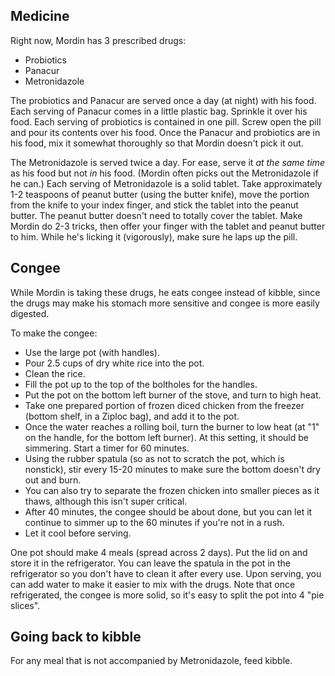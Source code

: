 ## Medicine

Right now, Mordin has 3 prescribed drugs:

- Probiotics
- Panacur
- Metronidazole

The probiotics and Panacur are served once a day (at night) with his food.
Each serving of Panacur comes in a little plastic bag.  Sprinkle it over his
food.  Each serving of probiotics is contained in one pill. Screw open the pill
and pour its contents over his food.  Once the Panacur and probiotics are in
his food, mix it somewhat thoroughly so that Mordin doesn't pick it out.

The Metronidazole is served twice a day.  For ease, serve it *at the same time*
as his food but not *in* his food.  (Mordin often picks out the Metronidazole
if he can.)  Each serving of Metronidazole is a solid tablet. Take
approximately 1-2 teaspoons of peanut butter (using the butter knife), move the
portion from the knife to your index finger, and stick the tablet into the
peanut butter.  The peanut butter doesn't need to totally cover the tablet.
Make Mordin do 2-3 tricks, then offer your finger with the tablet and peanut
butter to him.  While he's licking it (vigorously), make sure he laps up the
pill.

## Congee

While Mordin is taking these drugs, he eats congee instead of kibble, since the
drugs may make his stomach more sensitive and congee is more easily digested.

To make the congee:
- Use the large pot (with handles).
- Pour 2.5 cups of dry white rice into the pot.
- Clean the rice.
- Fill the pot up to the top of the boltholes for the handles.
- Put the pot on the bottom left burner of the stove, and turn to high
  heat.
- Take one prepared portion of frozen diced chicken from the freezer (bottom
  shelf, in a Ziploc bag), and add it to the pot.
- Once the water reaches a rolling boil, turn the burner to low heat (at "1" on
  the handle, for the bottom left burner).  At this setting, it should be
  simmering.  Start a timer for 60 minutes.
- Using the rubber spatula (so as not to scratch the pot, which is nonstick),
  stir every 15-20 minutes to make sure the bottom doesn't dry out and burn.
- You can also try to separate the frozen chicken into smaller pieces as it
  thaws, although this isn't super critical.
- After 40 minutes, the congee should be about done, but you can let it
  continue to simmer up to the 60 minutes if you're not in a rush.
- Let it cool before serving.

One pot should make 4 meals (spread across 2 days).  Put the lid on and store
it in the refrigerator.  You can leave the spatula in the pot in the
refrigerator so you don't have to clean it after every use.  Upon serving, you
can add water to make it easier to mix with the drugs.  Note that once
refrigerated, the congee is more solid, so it's easy to split the pot into 4
"pie slices".

## Going back to kibble

For any meal that is not accompanied by Metronidazole, feed kibble.
